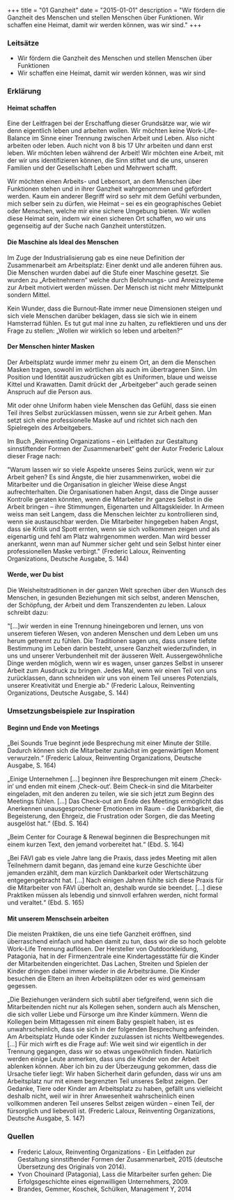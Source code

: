 +++
title = "01 Ganzheit"
date = "2015-01-01"
description = "Wir fördern die Ganzheit des Menschen und stellen Menschen über Funktionen. Wir schaffen eine Heimat, damit wir werden können, was wir sind."
+++

### Leitsätze

* Wir fördern die Ganzheit des Menschen und stellen Menschen über Funktionen
* Wir schaffen eine Heimat, damit wir werden können, was wir sind


### Erklärung

#### Heimat schaffen

Eine der Leitfragen bei der Erschaffung dieser Grundsätze war, wie wir denn eigentlich leben und arbeiten wollen. Wir möchten keine Work-Life-Balance im Sinne einer Trennung zwischen Arbeit und Leben. Also nicht arbeiten oder leben. Auch nicht von 8 bis 17 Uhr arbeiten und dann erst leben. Wir möchten leben während der Arbeit! Wir möchten eine Arbeit, mit der wir uns identifizieren können, die Sinn stiftet und die uns, unseren Familien und der Gesellschaft Leben und Mehrwert schafft.

Wir möchten einen Arbeits- und Lebensort, an dem Menschen über Funktionen stehen und in ihrer Ganzheit wahrgenommen und gefördert werden. Kaum ein anderer Begriff wird so sehr mit dem Gefühl verbunden, mich selber sein zu dürfen, wie Heimat – sei es ein geographisches Gebiet oder Menschen, welche mir eine sichere Umgebung bieten. Wir wollen diese Heimat sein, indem wir einen sicheren Ort schaffen, wo wir uns gegenseitig auf der Suche nach Ganzheit unterstützen. 


#### Die Maschine als Ideal des Menschen

Im Zuge der Industrialisierung gab es eine neue Definition der Zusammenarbeit am Arbeitsplatz: Einer denkt und alle anderen führen aus. Die Menschen wurden dabei auf die Stufe einer Maschine gesetzt. Sie wurden zu „Arbeitnehmern“ welche durch Belohnungs- und Anreizsysteme zur Arbeit motiviert werden müssen. Der Mensch ist nicht mehr Mittelpunkt sondern Mittel.

Kein Wunder, dass die Burnout-Rate immer neue Dimensionen steigen und sich viele Menschen darüber beklagen, dass sie sich wie in einem Hamsterrad fühlen. Es tut gut mal inne zu halten, zu reflektieren und uns der Frage zu stellen: „Wollen wir wirklich so leben und arbeiten?“


#### Der Menschen hinter Masken

Der Arbeitsplatz wurde immer mehr zu einem Ort, an dem die Menschen Masken tragen, sowohl im wörtlichen als auch im übertragenen Sinn. Um Position und Identität auszudrücken gibt es Uniformen, blaue und weisse Kittel und Krawatten. Damit drückt der „Arbeitgeber“ auch gerade seinen Anspruch auf die Person aus.

Mit oder ohne Uniform haben viele Menschen das Gefühl, dass sie einen Teil ihres Selbst zurücklassen müssen, wenn sie zur Arbeit gehen. Man setzt sich eine professionelle Maske auf und richtet sich nach den Spielregeln des Arbeitgebers.

Im Buch „Reinventing Organizations – ein Leitfaden zur Gestaltung sinnstiftender Formen der Zusammenarbeit“ geht der Autor Frederic Laloux dieser Frage nach:

"Warum lassen wir so viele Aspekte unseres Seins zurück, wenn wir zur Arbeit gehen? Es sind Ängste, die hier zusammenwirken, wobei die Mitarbeiter und die Organisation in gleicher Weise diese Angst aufrechterhalten. Die Organisationen haben Angst, dass die Dinge ausser Kontrolle geraten könnten, wenn die Mitarbeiter ihr ganzes Selbst in die Arbeit bringen – ihre Stimmungen, Eigenarten und Alltagskleider. In Armeen weiss man seit Langem, dass die Menschen leichter zu kontrollieren sind, wenn sie austauschbar werden. Die Mitarbeiter hingegeben haben Angst, dass sie Kritik und Spott ernten, wenn sie sich vollkommen zeigen und als eigenartig und fehl am Platz wahrgenommen werden. Man wird besser anerkannt, wenn man auf Nummer sicher geht und sein Selbst hinter einer professionellen Maske verbirgt." (Frederic Laloux, Reinventing Organizations, Deutsche Ausgabe, S. 144)


#### Werde, wer Du bist 

Die Weisheitstraditionen in der ganzen Welt sprechen über den Wunsch des Menschen, in gesunden Beziehungen mit sich selbst, anderen Menschen, der Schöpfung, der Arbeit und dem Transzendenten zu leben. Laloux schreibt dazu: 

"[…]wir werden in eine Trennung hineingeboren und lernen, uns von unserem tieferen Wesen, von anderen Menschen und dem Leben um uns herum getrennt zu fühlen. Die Traditionen sagen uns, dass unsere tiefste Bestimmung im Leben darin besteht, unsere Ganzheit wiederzufinden, in uns und unserer Verbundenheit mit der äusseren Welt. Aussergewöhnliche Dinge werden möglich, wenn wir es wagen, unser ganzes Selbst in unserer Arbeit zum Ausdruck zu bringen. Jedes Mal, wenn wir einen Teil von uns zurücklassen, dann schneiden wir uns von einem Teil unseres Potenzials, unserer Kreativität und Energie ab." (Frederic Laloux, Reinventing Organizations, Deutsche Ausgabe, S. 144)


### Umsetzungsbeispiele zur Inspiration

#### Beginn und Ende von Meetings

„Bei Sounds True beginnt jede Besprechung mit einer Minute der Stille. Dadurch können sich die Mitarbeiter zunächst im gegenwärtigen Moment verwurzeln.“ (Frederic Laloux, Reinventing Organizations, Deutsche Ausgabe, S. 164)

„Einige Unternehmen [...] beginnen ihre Besprechungen mit einem ‚Check-in‘ und enden mit einem ‚Check-out‘. Beim Check-in sind die Mitarbeiter eingeladen, mit den anderen zu teilen, wie sie sich jetzt zum Beginn des Meetings fühlen. [...] Das Check-out am Ende des Meetings ermöglicht das Anerkennen unausgesprochener Emotionen im Raum - die Dankbarkeit, die Begeisterung, den Ehrgeiz, die Frustration oder Sorgen, die das Meeting ausgelöst hat.“ (Ebd. S. 164)

„Beim Center for Courage & Renewal beginnen die Besprechungen mit einem kurzen Text, den jemand vorbereitet hat.“ (Ebd. S. 164)

„Bei FAVI gab es viele Jahre lang die Praxis, dass jedes Meeting mit allen Teilnehmern damit begann, das jemand eine kurze Geschichte über jemanden erzählt, dem man kürzlich Dankbarkeit oder Wertschätzung entgegengebracht hat. [...] Nach einigen Jahren fühlte sich diese Praxis für die Mitarbeiter von FAVI überholt an, deshalb wurde sie beendet. [...] diese Praktiken müssen als lebendig und sinnvoll erfahren werden, nicht formal und veraltet.“ (Ebd. S. 165)


#### Mit unserem Menschsein arbeiten

Die meisten Praktiken, die uns eine tiefe Ganzheit eröffnen, sind überraschend einfach und haben damit zu tun, dass wir die so hoch gelobte Work-Life Trennung auflösen. Der Hersteller von Outdoorkleidung, Patagonia, hat in der Firmenzentrale eine Kindertagesstätte für die Kinder der Mitarbeitenden eingerichtet. Das Lachen, Streiten und Spielen der Kinder dringen dabei immer wieder in die Arbeitsräume. Die Kinder besuchen die Eltern an ihren Arbeitsplätzen oder es wird gemeinsam gegessen.

„Die Beziehungen verändern sich subtil aber tiefgreifend, wenn sich die Mitarbeitenden nicht nur als Kollegen sehen, sondern auch als Menschen, die sich voller Liebe und Fürsorge um ihre Kinder kümmern. Wenn die Kollegen beim Mittagessen mit einem Baby gespielt haben, ist es unwahrscheinlich, dass sie sich in der folgenden Besprechung anfeinden. Am Arbeitsplatz Hunde oder Kinder zuzulassen ist nichts Weltbewegendes. […] Für mich wirft es die Frage auf: Wie weit sind wir eigentlich in der Trennung gegangen, dass wir so etwas ungewöhnlich finden. Natürlich werden einige Leute anmerken, dass uns die Kinder von der Arbeit ablenken können. Aber ich bin zu der Überzeugung gekommen, dass die Ursache tiefer liegt: Wir haben Sicherheit darin gefunden, dass wir uns am Arbeitsplatz nur mit einem begrenzten Teil unseres Selbst zeigen. Der Gedanke, Tiere oder Kinder am Arbeitsplatz zu haben, gefällt uns vielleicht deshalb nicht, weil wir in ihrer Anwesenheit wahrscheinlich einen vollkommen anderen Teil unseres Selbst zeigen würden – einen Teil, der fürsorglich und liebevoll ist. (Frederic Laloux, Reinventing Organizations, Deutsche Ausgabe, S. 147)


### Quellen

* Frederic Laloux, Reinventing Organizations - Ein Leitfaden zur Gestaltung sinnstiftender Formen der Zusammenarbeit, 2015 (deutsche Übersetzung des Originals von 2014).
* Yvon Chouinard (Patagonia), Lass die Mitarbeiter surfen gehen: Die Erfolgsgeschichte eines eigenwilligen Unternehmers, 2009.
* Brandes, Gemmer, Koschek, Schülken, Management Y, 2014
